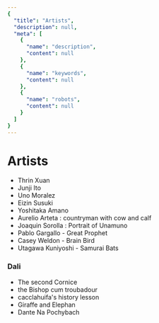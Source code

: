 ```yaml
---
{
  "title": "Artists",
  "description": null,
  "meta": [
    {
      "name": "description",
      "content": null
    },
    {
      "name": "keywords",
      "content": null
    },
    {
      "name": "robots",
      "content": null
    }
  ]
}
---
```

# Artists
- Thrin Xuan
- Junji Ito
- Uno Moralez
- Eizin Susuki
- Yoshitaka Amano
- Aurelio Arteta : countryman with cow and calf
- Joaquin Sorolla : Portrait of Unamuno
- Pablo Gargallo - Great Prophet
- Casey Weldon - Brain Bird
- Utagawa Kuniyoshi - Samurai Bats
### Dali
- The second Cornice
- the Bishop cum troubadour
- cacclahuifa's history lesson
- Giraffe and Elephan
- Dante Na Pochybach

